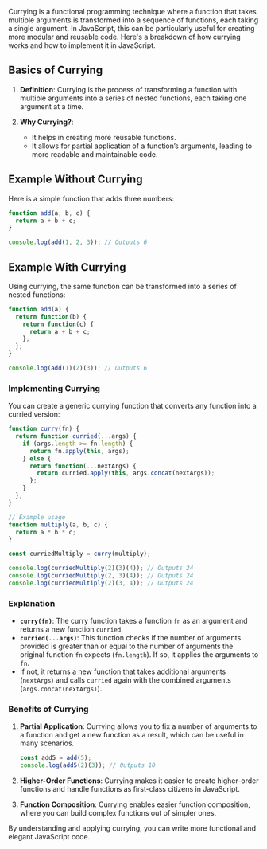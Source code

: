 Currying is a functional programming technique where a function that takes multiple arguments is transformed into a sequence of functions, each taking a single argument. In JavaScript, this can be particularly useful for creating more modular and reusable code. Here's a breakdown of how currying works and how to implement it in JavaScript.

## Basics of Currying

1. **Definition**: Currying is the process of transforming a function with multiple arguments into a series of nested functions, each taking one argument at a time.

2. **Why Currying?**: 
   - It helps in creating more reusable functions.
   - It allows for partial application of a function’s arguments, leading to more readable and maintainable code.

## Example Without Currying

Here is a simple function that adds three numbers:

```javascript
function add(a, b, c) {
  return a + b + c;
}

console.log(add(1, 2, 3)); // Outputs 6
```

## Example With Currying

Using currying, the same function can be transformed into a series of nested functions:

```javascript
function add(a) {
  return function(b) {
    return function(c) {
      return a + b + c;
    };
  };
}

console.log(add(1)(2)(3)); // Outputs 6
```

### Implementing Currying

You can create a generic currying function that converts any function into a curried version:

```javascript
function curry(fn) {
  return function curried(...args) {
    if (args.length >= fn.length) {
      return fn.apply(this, args);
    } else {
      return function(...nextArgs) {
        return curried.apply(this, args.concat(nextArgs));
      };
    }
  };
}

// Example usage
function multiply(a, b, c) {
  return a * b * c;
}

const curriedMultiply = curry(multiply);

console.log(curriedMultiply(2)(3)(4)); // Outputs 24
console.log(curriedMultiply(2, 3)(4)); // Outputs 24
console.log(curriedMultiply(2)(3, 4)); // Outputs 24
```

### Explanation

- **`curry(fn)`**: The curry function takes a function `fn` as an argument and returns a new function `curried`.
- **`curried(...args)`**: This function checks if the number of arguments provided is greater than or equal to the number of arguments the original function `fn` expects (`fn.length`). If so, it applies the arguments to `fn`.
- If not, it returns a new function that takes additional arguments (`nextArgs`) and calls `curried` again with the combined arguments (`args.concat(nextArgs)`).

### Benefits of Currying

1. **Partial Application**: Currying allows you to fix a number of arguments to a function and get a new function as a result, which can be useful in many scenarios.

   ```javascript
   const add5 = add(5);
   console.log(add5(2)(3)); // Outputs 10
   ```

2. **Higher-Order Functions**: Currying makes it easier to create higher-order functions and handle functions as first-class citizens in JavaScript.

3. **Function Composition**: Currying enables easier function composition, where you can build complex functions out of simpler ones.

By understanding and applying currying, you can write more functional and elegant JavaScript code.

